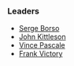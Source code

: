 ### Leaders

* [Serge Borso](mailto:serge.borso@owasp.org)
* [John Kittleson](mailto:john.kittleson@owasp.org)
* [Vince Pascale](mailto:vince.pascale@owasp.org)
* [Frank Victory](mailto:frank.victory@owasp.org)
